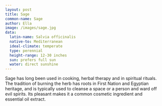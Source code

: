 ```yaml
---
layout: post
title: Sage
common-name: Sage
author: Ella
image: /images/sage.jpg
data:
  latin-name: Salvia officinalis
  native-to: Mediterranean
  ideal-climate: temperate 
  type: perennial
  height-range: 12-30 inches
  sun: prefers full sun
  water: direct sunshine
---
```


Sage has long been used in cooking, herbal therapy and in spiritual rituals. The tradition of burning the herb has roots in First Nation and Egyptian heritage, and is typically used to cleanse a space or a person and ward off evil spirits. Its pleasant makes it a common cosmetic ingredient and essential oil extract. 
 
